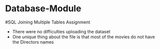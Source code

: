 # Database-Module
#SQL Joining Multiple Tables Assignment
- There were no difficulties uploading the dataset
- One unique thing about the file is that most of the movies do not have the Directors names
#

